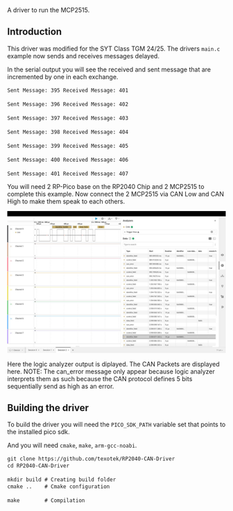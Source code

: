 A driver to run the MCP2515.  

## Introduction
This driver was modified for the SYT Class TGM 24/25.
The drivers `main.c` example now sends and receives messages delayed.

In the serial output you will see the received and sent message that are incremented by one
in each exchange.

```
Sent Message: 395 Received Message: 401

Sent Message: 396 Received Message: 402

Sent Message: 397 Received Message: 403

Sent Message: 398 Received Message: 404

Sent Message: 399 Received Message: 405

Sent Message: 400 Received Message: 406

Sent Message: 401 Received Message: 407
```

You will need 2 RP-Pico base on the RP2040 Chip and 2 MCP2515 to complete this example.
Now connect the 2 MCP2515 via CAN Low and CAN High to make them speak to each others.

![Logic Analyzer image](./img/logicanalyzer.jpg)

Here the logic analyzer output is diplayed. The CAN Packets are displayed here.
NOTE: The can_error message only appear because logic analyzer interprets them as such because the CAN protocol defines 5 bits sequentially send as high as an error.

## Building the driver

To build the driver you will need the `PICO_SDK_PATH` variable set that points to the installed pico sdk.

And you will need `cmake`, `make`, `arm-gcc-noabi`.

```
git clone https://github.com/texotek/RP2040-CAN-Driver
cd RP2040-CAN-Driver

mkdir build # Creating build folder
cmake ..    # Cmake configuration

make        # Compilation
```
